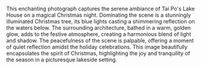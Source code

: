 This enchanting photograph captures the serene ambiance of Tai Po's Lake House on a magical Christmas night. Dominating the scene is a stunningly illuminated Christmas tree, its blue lights casting a shimmering reflection on the waters below. The surrounding architecture, bathed in a warm, golden glow, adds to the festive atmosphere, creating a harmonious blend of light and shadow. The peacefulness of the scene is palpable, offering a moment of quiet reflection amidst the holiday celebrations. This image beautifully encapsulates the spirit of Christmas, highlighting the joy and tranquility of the season in a picturesque lakeside setting.